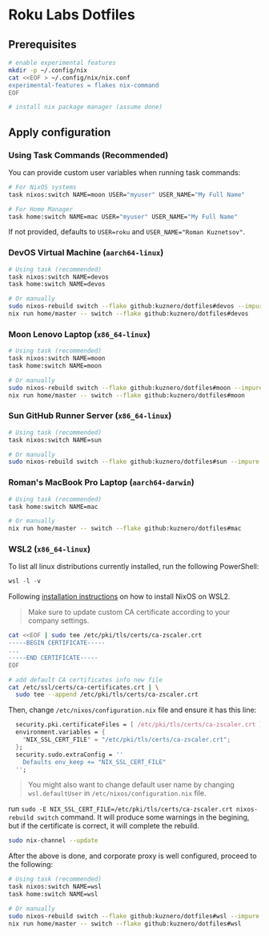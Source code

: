 # Roku Labs Dotfiles

## Prerequisites

```bash
# enable experimental features
mkdir -p ~/.config/nix
cat <<EOF > ~/.config/nix/nix.conf
experimental-features = flakes nix-command
EOF

# install nix package manager (assume done)
```

## Apply configuration

### Using Task Commands (Recommended)

You can provide custom user variables when running task commands:

```bash
# For NixOS systems
task nixos:switch NAME=moon USER="myuser" USER_NAME="My Full Name"

# For Home Manager
task home:switch NAME=mac USER="myuser" USER_NAME="My Full Name"
```

If not provided, defaults to `USER=roku` and `USER_NAME="Roman Kuznetsov"`.

### DevOS Virtual Machine (`aarch64-linux`)

```bash
# Using task (recommended)
task nixos:switch NAME=devos
task home:switch NAME=devos

# Or manually
sudo nixos-rebuild switch --flake github:kuznero/dotfiles#devos --impure
nix run home/master -- switch --flake github:kuznero/dotfiles#devos
```

### Moon Lenovo Laptop (`x86_64-linux`)

```bash
# Using task (recommended)
task nixos:switch NAME=moon
task home:switch NAME=moon

# Or manually
sudo nixos-rebuild switch --flake github:kuznero/dotfiles#moon --impure
nix run home/master -- switch --flake github:kuznero/dotfiles#moon
```

### Sun GitHub Runner Server (`x86_64-linux`)

```bash
# Using task (recommended)
task nixos:switch NAME=sun

# Or manually
sudo nixos-rebuild switch --flake github:kuznero/dotfiles#sun --impure
```

### Roman's MacBook Pro Laptop (`aarch64-darwin`)

```bash
# Using task (recommended)
task home:switch NAME=mac

# Or manually
nix run home/master -- switch --flake github:kuznero/dotfiles#mac
```

### WSL2 (`x86_64-linux`)

To list all linux distributions currently installed, run the following
PowerShell:

```powershell
wsl -l -v
```

Following [installation instructions](https://nix-community.github.io/NixOS-WSL/install.html)
on how to install NixOS on WSL2.

> Make sure to update custom CA certificate according to your company settings.

```bash
cat <<EOF | sudo tee /etc/pki/tls/certs/ca-zscaler.crt
-----BEGIN CERTIFICATE-----
...
-----END CERTIFICATE-----
EOF

# add default CA certificates info new file
cat /etc/ssl/certs/ca-certificates.crt | \
  sudo tee --append /etc/pki/tls/certs/ca-zscaler.crt
```

Then, change `/etc/nixos/configuration.nix` file and ensure it has this line:

```nix
  security.pki.certificateFiles = [ /etc/pki/tls/certs/ca-zscaler.crt ];
  environment.variables = {
    "NIX_SSL_CERT_FILE" = "/etc/pki/tls/certs/ca-zscaler.crt";
  };
  security.sudo.extraConfig = ''
    Defaults env_keep += "NIX_SSL_CERT_FILE"
  '';
```

> You might also want to change default user name by changing `wsl.defaultUser`
> in `/etc/nixos/configuration.nix` file.

run `sudo -E NIX_SSL_CERT_FILE=/etc/pki/tls/certs/ca-zscaler.crt nixos-rebuild
switch` command. It will produce some warnings in the begining, but if the
certificate is correct, it will complete the rebuild.

```bash
sudo nix-channel --update
```

After the above is done, and corporate proxy is well configured, proceed to the
following:

```bash
# Using task (recommended)
task nixos:switch NAME=wsl
task home:switch NAME=wsl

# Or manually
sudo nixos-rebuild switch --flake github:kuznero/dotfiles#wsl --impure
nix run home/master -- switch --flake github:kuznero/dotfiles#wsl
```

